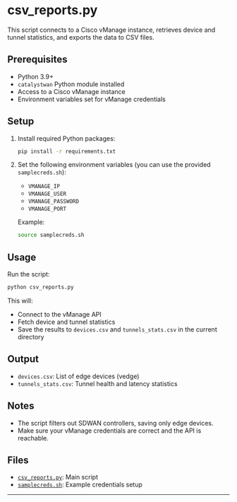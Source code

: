# csv_reports.py

This script connects to a Cisco vManage instance, retrieves device and tunnel statistics, and exports the data to CSV files.

## Prerequisites

- Python 3.9+
- `catalystwan` Python module installed
- Access to a Cisco vManage instance
- Environment variables set for vManage credentials

## Setup

1. Install required Python packages:

    ```sh
    pip install -r requirements.txt
    ```

2. Set the following environment variables (you can use the provided `samplecreds.sh`):
    - `VMANAGE_IP`
    - `VMANAGE_USER`
    - `VMANAGE_PASSWORD`
    - `VMANAGE_PORT`

    Example:

    ```sh
    source samplecreds.sh
    ```

## Usage

Run the script:

```sh
python csv_reports.py
```

This will:

- Connect to the vManage API
- Fetch device and tunnel statistics
- Save the results to `devices.csv` and `tunnels_stats.csv` in the current directory

## Output

- `devices.csv`: List of edge devices (vedge)
- `tunnels_stats.csv`: Tunnel health and latency statistics

## Notes

- The script filters out SDWAN controllers, saving only edge devices.
- Make sure your vManage credentials are correct and the API is reachable.

## Files

- [`csv_reports.py`](csv_reports.py): Main script
- [`samplecreds.sh`](samplecreds.sh): Example credentials setup

---
